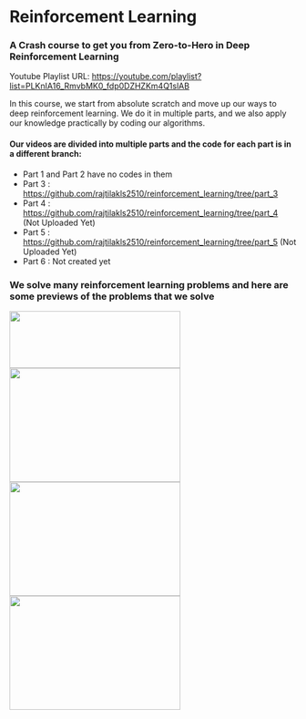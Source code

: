 # Reinforcement Learning

### A Crash course to get you from Zero-to-Hero in Deep Reinforcement Learning
Youtube Playlist URL: https://youtube.com/playlist?list=PLKnIA16_RmvbMK0_fdp0DZHZKm4Q1slAB

In this course, we start from absolute scratch and move up our ways to deep reinforcement learning. 
We do it in multiple parts, and we also apply our knowledge practically by coding our algorithms.


#### Our videos are divided into multiple parts and the code for each part is in a different branch:
- Part 1 and Part 2 have no codes in them
- Part 3 : https://github.com/rajtilakls2510/reinforcement_learning/tree/part_3
- Part 4 : https://github.com/rajtilakls2510/reinforcement_learning/tree/part_4 (Not Uploaded Yet)
- Part 5 : https://github.com/rajtilakls2510/reinforcement_learning/tree/part_5 (Not Uploaded Yet)
- Part 6 : Not created yet

### We solve many reinforcement learning problems and here are some previews of the problems that we solve

<img src="https://user-images.githubusercontent.com/53657825/178180364-96cd557e-690b-4d19-ad4c-9b8f0abde39e.gif" width="300" height="100">
<img src="https://user-images.githubusercontent.com/53657825/178180373-fd35ee6c-5d02-4cdc-bfe7-a85ad6524eea.gif" width="300" height="200">
<img src="https://user-images.githubusercontent.com/53657825/178180374-287ae378-cea7-4bc3-aecf-766a300f09eb.gif" width="300" height="200">
<img src="https://user-images.githubusercontent.com/53657825/178180474-cba74be6-9c0b-45b7-88eb-1d04ceb2a6c1.gif" width="300" height="200">
